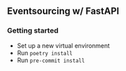 ## Eventsourcing w/ FastAPI

### Getting started
- Set up a new virtual environment
- Run `poetry install`
- Run `pre-commit install`
